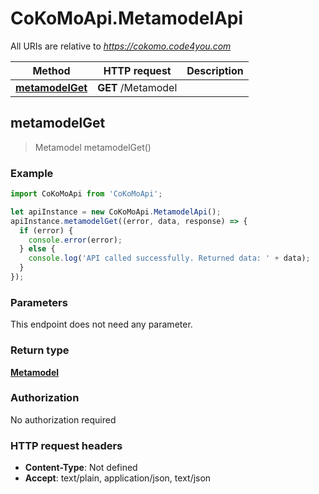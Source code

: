 # CoKoMoApi.MetamodelApi

All URIs are relative to *https://cokomo.code4you.com*

Method | HTTP request | Description
------------- | ------------- | -------------
[**metamodelGet**](MetamodelApi.md#metamodelGet) | **GET** /Metamodel | 



## metamodelGet

> Metamodel metamodelGet()



### Example

```javascript
import CoKoMoApi from 'CoKoMoApi';

let apiInstance = new CoKoMoApi.MetamodelApi();
apiInstance.metamodelGet((error, data, response) => {
  if (error) {
    console.error(error);
  } else {
    console.log('API called successfully. Returned data: ' + data);
  }
});
```

### Parameters

This endpoint does not need any parameter.

### Return type

[**Metamodel**](Metamodel.md)

### Authorization

No authorization required

### HTTP request headers

- **Content-Type**: Not defined
- **Accept**: text/plain, application/json, text/json

